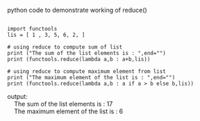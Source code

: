 python code to demonstrate working of reduce() 

<pre><code>
import functools 
lis = [ 1 , 3, 5, 6, 2, ]

# using reduce to compute sum of list 
print ("The sum of the list elements is : ",end="") 
print (functools.reduce(lambda a,b : a+b,lis)) 
  
# using reduce to compute maximum element from list 
print ("The maximum element of the list is : ",end="") 
print (functools.reduce(lambda a,b : a if a > b else b,lis))
</pre></code>

output:  
&nbsp;&nbsp;&nbsp;&nbsp;The sum of the list elements is : 17  
&nbsp;&nbsp;&nbsp;&nbsp;The maximum element of the list is : 6
